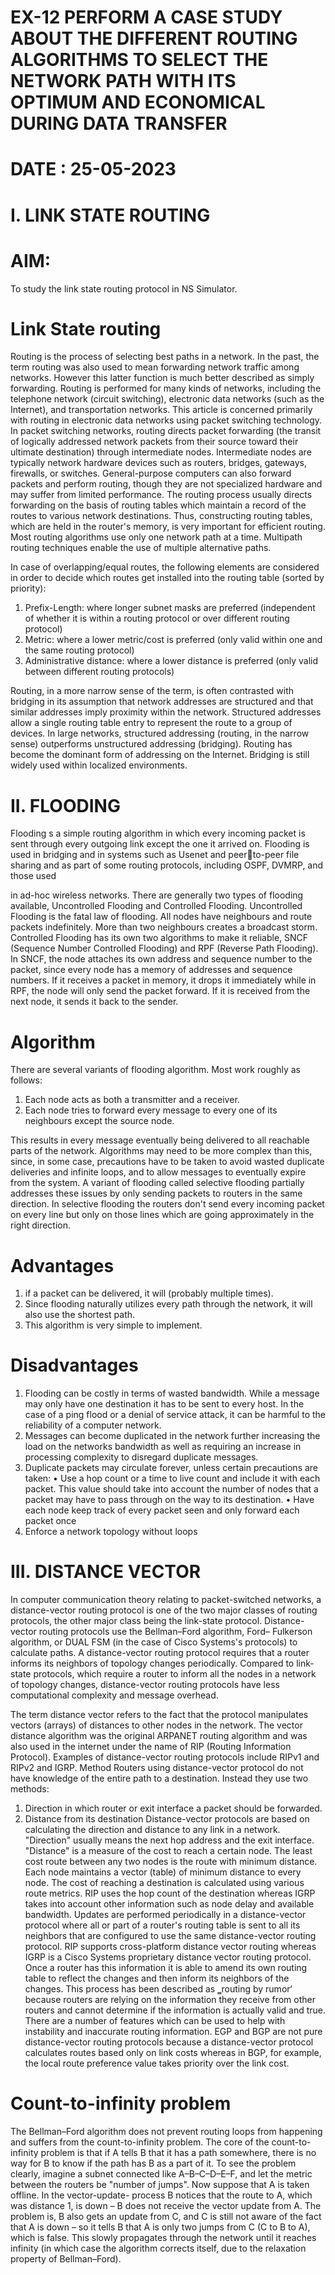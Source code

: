 # EX-12 PERFORM A CASE STUDY ABOUT THE DIFFERENT ROUTING ALGORITHMS TO SELECT THE NETWORK PATH WITH ITS OPTIMUM AND ECONOMICAL DURING DATA TRANSFER

# DATE : 25-05-2023

# I. LINK STATE ROUTING 
# AIM:
To study the link state routing protocol in NS Simulator.
# Link State routing
Routing is the process of selecting best paths in a network. In the past, the term routing was also used 
to mean forwarding network traffic among networks. However this latter function is much better 
described as simply forwarding. Routing is performed for many kinds of networks, including the 
telephone network (circuit switching), electronic data networks (such as
the Internet), and 
transportation networks. This article is concerned primarily with routing in electronic data networks 
using packet switching technology.
In packet switching networks, routing directs packet forwarding (the transit of logically addressed 
network packets from their source toward their ultimate destination) through intermediate nodes. 
Intermediate nodes are typically network hardware devices such as routers, bridges, gateways, 
firewalls, or switches. General-purpose computers can also forward packets and perform routing, 
though they are not specialized hardware and may suffer from limited performance. The routing 
process usually directs forwarding on the basis of routing tables which maintain a record of the routes 
to various network destinations. Thus, constructing routing tables, which are held in the router's 
memory, is very important for efficient routing. Most routing algorithms use only one network path at 
a time. Multipath routing techniques enable the use of multiple alternative paths.

In case of overlapping/equal routes, the following elements are considered in order to decide which 
routes get installed into the routing table (sorted by priority):

1. Prefix-Length: where longer subnet masks are preferred (independent of whether it is within a 
routing protocol or over different routing protocol)
2. Metric: where a lower metric/cost is preferred (only valid within one and the same routing 
protocol)
3. Administrative distance: where a lower distance is preferred (only valid between different 
routing protocols)

Routing, in a more narrow sense of the term, is often contrasted with bridging in its assumption that 
network addresses are structured and that similar addresses imply proximity within the network. 
Structured addresses allow a single routing table entry to represent the route to a group of devices. In 
large networks, structured addressing (routing, in the narrow sense) outperforms unstructured 
addressing (bridging). Routing has become the dominant form of addressing on the Internet. Bridging 
is still widely used within localized environments.
# II. FLOODING
Flooding s a simple routing algorithm in which every incoming packet is sent through every outgoing 
link except the one it arrived on. Flooding is used in bridging and in systems such as Usenet and peerto-peer file sharing and as part of some routing protocols, including OSPF, DVMRP, and those used 

in ad-hoc wireless networks. There are generally two types of flooding available, Uncontrolled 
Flooding and Controlled Flooding. Uncontrolled Flooding is the fatal law of flooding. All nodes have 
neighbours and route packets indefinitely. More than two neighbours creates a broadcast storm.
Controlled Flooding has its own two algorithms to make it reliable, SNCF (Sequence Number 
Controlled Flooding) and RPF (Reverse Path Flooding). In SNCF, the node attaches its own address 
and sequence number to the packet, since every node has a memory of addresses and sequence 
numbers. If it receives a packet in memory, it drops it immediately while in RPF, the node will only 
send the packet forward. If it is received from the next node, it sends it back to the sender.
# Algorithm
There are several variants of flooding algorithm. Most work roughly as follows:
1. Each node acts as both a transmitter and a receiver.
2. Each node tries to forward every message to every one of its neighbours except the source 
node.

This results in every message eventually being delivered to all reachable parts of the network.
Algorithms may need to be more complex than this, since, in some case, precautions have to be taken 
to avoid wasted duplicate deliveries and infinite loops, and to allow messages to eventually expire 
from the system. A variant of flooding called selective flooding partially addresses these issues by 
only sending packets to routers in the same direction. In selective flooding the routers don't send 
every incoming packet on every line but only on those lines which are going approximately in the 
right direction.
# Advantages
1. if a packet can be delivered, it will (probably multiple times).
2. Since flooding naturally utilizes every path through the network, it will also use the shortest 
path.
3. This algorithm is very simple to implement.
# Disadvantages
1. Flooding can be costly in terms of wasted bandwidth. While a message may only have one 
destination it has to be sent to every host. In the case of a ping flood or a denial of service attack, it 
can be harmful to the reliability of a computer network.
2. Messages can become duplicated in the network further increasing the load on the networks 
bandwidth as well as requiring an increase in processing complexity to disregard duplicate messages.
3. Duplicate packets may circulate forever, unless certain precautions are taken:
• Use a hop count or a time to live count and include it with each packet. This value should take 
into account the number of nodes that a packet may have to pass through on the way to its destination.
• Have each node keep track of every packet seen and only forward each packet once
4. Enforce a network topology without loops
# III. DISTANCE VECTOR
In computer communication theory relating to packet-switched networks, a distance-vector 
routing protocol is one of the two major classes of routing protocols, the other major class being the 
link-state protocol. Distance-vector routing protocols use the Bellman–Ford algorithm, Ford–
Fulkerson algorithm, or DUAL FSM (in the case of Cisco Systems's protocols) to calculate paths.
A distance-vector routing protocol requires that a router informs its neighbors of topology 
changes periodically. Compared to link-state protocols, which require a router to inform all the nodes 
in a network of topology changes, distance-vector routing protocols have less computational 
complexity and message overhead.

The term distance vector refers to the fact that the protocol manipulates vectors (arrays) of 
distances to other nodes in the network. The vector distance algorithm was the original ARPANET 
routing algorithm and was also used in the internet under the name of RIP (Routing Information 
Protocol).
Examples of distance-vector routing protocols include RIPv1 and RIPv2 and IGRP. 
Method
Routers using distance-vector protocol do not have knowledge of the entire path to a destination. 
Instead they use two methods:

1. Direction in which router or exit interface a packet should be forwarded.
2. Distance from its destination
Distance-vector protocols are based on calculating the direction and distance to any link in a network. 
"Direction" usually means the next hop address and the exit interface. "Distance" is a measure of the 
cost to reach a certain node. The least cost route between any two nodes is the route with minimum 
distance. Each node maintains a vector (table) of minimum distance to every node. The cost of 
reaching a destination is calculated using various route metrics. RIP uses the hop count of the 
destination whereas IGRP takes into account other information such as node delay and available 
bandwidth.
Updates are performed periodically in a distance-vector protocol where all or part of a router's routing 
table is sent to all its neighbors that are configured to use the same distance-vector routing protocol. 
RIP supports cross-platform distance vector routing whereas IGRP is a Cisco Systems proprietary 
distance vector routing protocol. Once a router has this information it is able to amend its own routing 
table to reflect the changes and then inform its neighbors of the changes. This process has been 
described as ‗routing by rumor‘ because routers are relying on the information they receive from 
other routers and cannot determine if the information is actually valid and true. There are a number of
features which can be used to help with instability and inaccurate routing information.
EGP and BGP are not pure distance-vector routing protocols because a distance-vector protocol 
calculates routes based only on link costs whereas in BGP, for example, the local route preference 
value takes priority over the link cost.
# Count-to-infinity problem
The Bellman–Ford algorithm does not prevent routing loops from happening and suffers from the 
count-to-infinity problem. The core of the count-to-infinity problem is that if A tells B that it has a 
path somewhere, there is no way for B to know if the path has B as a part of it. To see the problem 
clearly, imagine a subnet connected like A–B–C–D–E–F, and let the metric between the routers be 
"number of jumps". Now suppose that A is taken offline. In the vector-update- process B notices that 
the route to A, which was distance 1, is down – B does not receive the vector update from A. The 
problem is, B also gets an update from C, and C is still not aware of the fact that A is down – so it 
tells B that A is only two jumps from C (C to B to A), which is false. This slowly propagates through 
the network until it reaches infinity (in which case the algorithm corrects itself, due to the relaxation 
property of Bellman–Ford).
